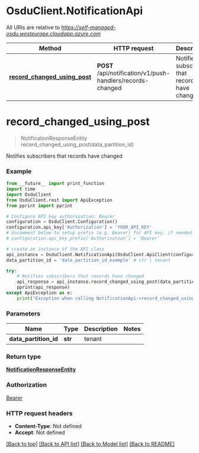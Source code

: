 # OsduClient.NotificationApi

All URIs are relative to *https://self-managed-osdu.westeurope.cloudapp.azure.com*

Method | HTTP request | Description
------------- | ------------- | -------------
[**record_changed_using_post**](NotificationApi.md#record_changed_using_post) | **POST** /api/notification/v1/push-handlers/records-changed | Notifies subscribers that records have changed


# **record_changed_using_post**
> NotificationResponseEntity record_changed_using_post(data_partition_id)

Notifies subscribers that records have changed

### Example
```python
from __future__ import print_function
import time
import OsduClient
from OsduClient.rest import ApiException
from pprint import pprint

# Configure API key authorization: Bearer
configuration = OsduClient.Configuration()
configuration.api_key['Authorization'] = 'YOUR_API_KEY'
# Uncomment below to setup prefix (e.g. Bearer) for API key, if needed
# configuration.api_key_prefix['Authorization'] = 'Bearer'

# create an instance of the API class
api_instance = OsduClient.NotificationApi(OsduClient.ApiClient(configuration))
data_partition_id = 'data_partition_id_example' # str | tenant

try:
    # Notifies subscribers that records have changed
    api_response = api_instance.record_changed_using_post(data_partition_id)
    pprint(api_response)
except ApiException as e:
    print("Exception when calling NotificationApi->record_changed_using_post: %s\n" % e)
```

### Parameters

Name | Type | Description  | Notes
------------- | ------------- | ------------- | -------------
 **data_partition_id** | **str**| tenant | 

### Return type

[**NotificationResponseEntity**](NotificationResponseEntity.md)

### Authorization

[Bearer](../README.md#Bearer)

### HTTP request headers

 - **Content-Type**: Not defined
 - **Accept**: Not defined

[[Back to top]](#) [[Back to API list]](../README.md#documentation-for-api-endpoints) [[Back to Model list]](../README.md#documentation-for-models) [[Back to README]](../README.md)

